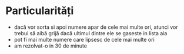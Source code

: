 # Particularități

- dacă vor sorta si apoi numere apar de cele mai multe ori, atunci vor trebui să aibă grijă dacă ultimul dintre ele se gaseste in lista aia
- pot fi mai multe numere care lipsesc de cele mai multe ori
- am rezolvat-o in 30 de minute